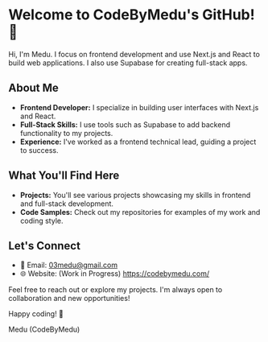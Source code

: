 # Welcome to CodeByMedu's GitHub! 👋

Hi, I'm Medu. I focus on frontend development and use Next.js and React to build web applications. I also use Supabase for creating full-stack apps.

## About Me

- **Frontend Developer:** I specialize in building user interfaces with Next.js and React.
- **Full-Stack Skills:** I use tools such as Supabase to add backend functionality to my projects.
- **Experience:** I've worked as a frontend technical lead, guiding a project to success.

## What You'll Find Here

- **Projects:** You'll see various projects showcasing my skills in frontend and full-stack development.
- **Code Samples:** Check out my repositories for examples of my work and coding style.

## Let's Connect

- 📧 Email: [03medu@gmail.com](mailto:03medu@gmail.com)
- 🌐 Website: (Work in Progress) https://codebymedu.com/

Feel free to reach out or explore my projects. I'm always open to collaboration and new opportunities!

Happy coding! 🚀

Medu (CodeByMedu)
